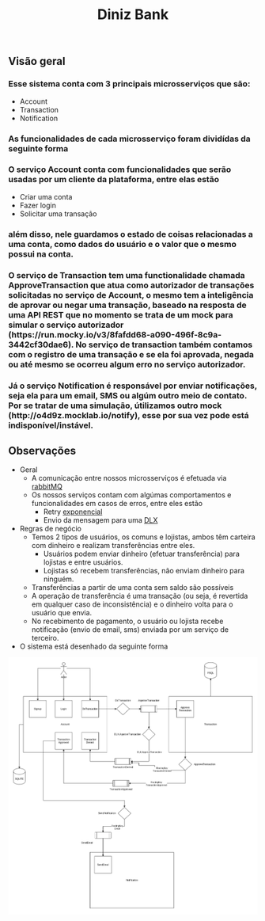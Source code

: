 <h1 align="center">Diniz Bank</h1>

<br>

## Visão geral

<h3>Esse sistema conta com 3 principais microsserviços que são:</h3>
 
- Account
- Transaction
- Notification

<h3>As funcionalidades de cada microsserviço foram dividídas da seguinte forma</h3>
<h3>O serviço <b>Account</b> conta com funcionalidades que serão usadas por um cliente da plataforma, entre elas estão</h3>

- Criar uma conta
- Fazer login
- Solicitar uma transação

<h3>além disso, nele guardamos o estado de coisas relacionadas a uma conta, como dados do usuário e o valor que o mesmo possui na conta.</h3>
<h3>O serviço de <b>Transaction</b> tem uma functionalidade chamada <b>ApproveTransaction</b> que atua como autorizador de transações solicitadas no serviço de <b>Account</b>, o mesmo tem a inteligência de aprovar ou negar uma transação, baseado na resposta de uma API REST que no momento se trata de um mock para simular o serviço autorizador (https://run.mocky.io/v3/8fafdd68-a090-496f-8c9a-3442cf30dae6). No serviço de transaction também contamos com o registro de uma transação e se ela foi aprovada, negada ou até mesmo se ocorreu algum erro no serviço autorizador.</h3>
<h3>Já o serviço <b>Notification</b> é responsável por enviar notificações, seja ela para um email, SMS ou algúm outro meio de contato. Por se tratar de uma simulação, útilizamos outro mock (http://o4d9z.mocklab.io/notify), esse por sua vez pode está indisponível/instável.</h3>

## Observações

- Geral
  - A comunicação entre nossos microsserviços é efetuada via [rabbitMQ](https://rabbitmq.com)
  - Os nossos serviços contam com algúmas comportamentos e funcionalidades em casos de erros, entre eles estão
    - Retry [exponencial](https://www.baeldung.com/resilience4j-backoff-jitter#exponentialbackoff)
    - Envio da mensagem para uma [DLX](https://www.rabbitmq.com/dlx.html)
- Regras de negócio
  - Temos 2 tipos de usuários, os comuns e lojistas, ambos têm carteira com dinheiro e realizam transferências entre eles.
    - Usuários podem enviar dinheiro (efetuar transferência) para lojistas e entre usuários.
    - Lojistas só recebem transferências, não enviam dinheiro para ninguém.
  - Transferências a partir de uma conta sem saldo são possíveis
  - A operação de transferência é uma transação (ou seja, é revertida em qualquer caso de inconsistência) e o dinheiro volta para o usuário que envia.
  - No recebimento de pagamento, o usuário ou lojista recebe notificação (envio de email, sms) enviada por um serviço de terceiro.
- O sistema está desenhado da seguinte forma

<div style="background-color: #fff; padding: 10px;">
   <img src="resources/diniz-bank.drawio.png">
</div>

